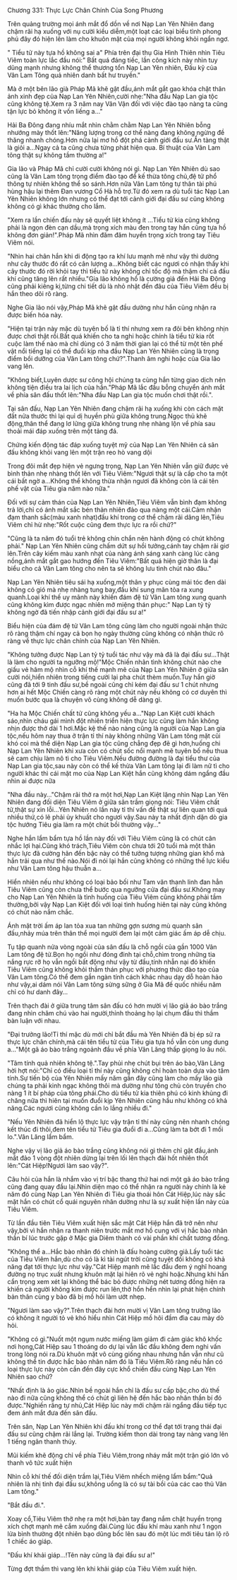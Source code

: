 




Chương 331: Thực Lực Chân Chính Của Song Phương


Trên quảng trường mọi ánh mắt đổ dồn về nơi Nạp Lan Yên Nhiên đang chậm rãi hạ xuống với nụ cười kiều diễm,một loạt các loại biểu tình phong phú đây đó hiện lên làm cho khuôn mặt của mọi người không khỏi ngẩn ngơ.

" Tiểu tử này tựa hồ không sai a" Phía trên đại thụ Gia Hình Thiên nhìn Tiêu Viêm toàn lực lắc đầu nói:" Bất quá đáng tiếc, lần công kích này nhìn tuy dũng mạnh nhưng không thể thương tổn Nạp Lan Yên nhiên, Đấu kỹ của Vân Lam Tông quả nhiên danh bất hư truyền."

Mà ở một bên lão già Pháp Mã khẽ gật đầu,ánh mắt gắt gao khóa chặt thân ảnh xinh đẹp của Nạp Lan Yên Nhiên,cười nhẹ:"Nha đầu Nạp Lan gia tộc cũng không tệ.Xem ra 3 năm nay Vân Vận đối với việc đào tạo nàng ta cũng tận lực bỏ không ít vốn liếng a…"

Hải Ba Đông đang nhíu mắt nhìn chằm chằm Nạp Lan Yên Nhiên bỗng nhướng mày thốt lên:"Năng lượng trong cơ thể nàng đang không ngừng đề thăng nhanh chóng.Hơn nữa lại mơ hồ đột phá cảnh giới đấu sư.Ẩn tàng thật là giỏi a…Ngay cả ta cũng chưa từng phát hiện qua. Bí thuật của Vân Lam tông thật sự không tầm thường a!"

Gia lão và Pháp Mã chỉ cười cười không nói gì. Nạp Lan Yên Nhiên dù sao cũng là Vân Lam tông trọng điểm đào tạo để kế thừa tông chủ,đệ tử phổ thông tự nhiên không thể so sánh.Hơn nữa Vân Lam tông tự thân tài phú hùng hậu lại thêm Đan vương Cổ Hà hỗ trợ.Từ đó xem ra dù tuổi tác Nạp Lan Yên Nhiên không lớn nhưng có thể đạt tới cảnh giới đại đấu sư cũng không không có gì khác thường cho lắm.

"Xem ra lần chiến đấu này sẽ quyết liệt không ít …Tiểu tử kia cũng không phải là ngọn đèn cạn dầu,mà trọng xích màu đen trong tay hắn cũng tựa hồ không đơn giản!".Pháp Mã nhìn đăm đăm huyền trọng xích trong tay Tiêu Viêm nói.

"Nhìn hai chân hắn khi di động tạo ra khí lưu mạnh mẽ như vậy thì dường như cây thước đó rất có cân lượng a…Không biết các ngươi có nhận thấy khi cây thước đó rời khỏi tay thì tiểu tử này không chỉ tốc độ mà thậm chí cả đấu khí cũng tăng lên rất nhiều."Gia lão không hổ là cường giả đến Hải Ba Đông cũng phải kiêng kị,từng chi tiết dù là nhỏ nhặt đến đâu của Tiêu Viêm đều bị hắn theo dõi rõ ràng.

Nghe Gia lão nói vậy,Pháp Mã khẽ gật đầu dường như hắn cũng nhận ra được biến hóa này.

"Hiện tại trận này mặc dù tuyên bố là tỉ thí nhưng xem ra đôi bên không nhịn được chơi thật rồi.Bất quá khiến cho ta nghi hoặc chính là tiểu tử kia rốt cuộc làm thế nào mà chỉ dùng có 3 năm thời gian lại có thể từ một tên phế vật nổi tiếng lại có thể đuổi kịp nha đầu Nạp Lan Yên Nhiên cũng là trọng điểm bồi dưỡng của Vân Lam tông chứ?".Thanh âm nghi hoặc của Gia lão vang lên.

"Không biết,Luyên dược sư công hội chúng ta cùng hắn từng giao dịch nên không tiện điều tra lai lịch của hắn."Pháp Mã lắc đầu bỗng chuyển ánh mắt về phía sân đấu thốt lên:"Nha đầu Nạp Lan gia tộc muốn chơi thật rồi.".

Tại sân đấu, Nạp Lan Yên Nhiên đang chậm rãi hạ xuống khi còn cách mặt đất nửa thước thì lại quỉ dị huyền phù giữa không trung.Ngọc thủ khẽ động,thân thể đang lơ lửng giữa không trung nhẹ nhàng lộn về phía sau thoải mái đáp xuống trên một tảng đá.

Chứng kiến động tác đáp xuống tuyệt mỹ của Nạp Lan Yên Nhiên cả sân đấu không khỏi vang lên một trận reo hò vang dội

Trong đôi mắt đẹp hiện vẻ ngưng trọng, Nạp Lan Yên Nhiên vẫn giữ được vẻ bình thản nhẹ nhàng thốt lên với Tiêu Viêm:"Ngươi thật sự là cấp cho ta một cái bất ngờ a…Không thể không thừa nhận ngươi đã không còn là cái tên phế vật của Tiêu gia năm nào nữa."

Đối với sự cảm thán của Nạp Lan Yên Nhiên,Tiêu Viêm vẫn bình đạm không trả lời,chỉ có ánh mắt sắc bén thản nhiên đảo qua nàng một cái.Cảm nhận đạm thanh sắc(màu xanh nhạt)đấu khí trong cơ thể chậm rãi dâng lên,Tiêu Viêm chỉ hừ nhẹ:"Rốt cuộc cũng đem thực lực ra rồi chứ?"

"Cũng là ta năm đó tuổi trẻ không chín chắn nên hành động có chút không phải." Nạp Lan Yên Nhiên cũng chấm dứt sự hồi tưởng,cánh tay chậm rãi giơ lên.Trên cây kiếm màu xanh nhạt của nàng ánh sáng xanh càng lúc càng nồng,ánh mắt gắt gao hướng đến Tiêu Viêm:"Bất quá hiện giờ thân là đại biểu cho cả Vân Lam tông cho nên ta sẽ không lưu tình chút nào đâu."

Nạp Lan Yên Nhiên tiêu sái hạ xuống,một thân y phục cùng mái tóc đen dài không có gió mà nhẹ nhàng tung bay,đấu khí sung mãn tỏa ra xung quanh.Loại khí thế uy mãnh này khiến đám đệ tử Vân Lam tông xung quanh cũng không kìm được ngạc nhiên mở miệng thán phục:" Nạp Lan tỷ tỷ không ngờ đã tiến nhập cảnh giới đại đấu sư a!"

Biểu hiện của đám đệ tử Vân Lam tông cũng làm cho người ngoài nhận thức rõ ràng thậm chí ngay cả bọn họ ngày thường cũng không có nhận thức rõ ràng về thực lực chân chính của Nạp Lan Yên Nhiên.

"Không tưởng được Nạp Lan tỷ tỷ tuổi tác như vậy mà đã là đại đấu sư…Thật là làm cho người ta ngưỡng mộ!"Mộc Chiến nhãn tình không chút nào che giấu vẻ hâm mộ nhìn cỗ khí thế mạnh mẽ của Nạp Lan Yên Nhiên ở giữa sân cười nói,hiển nhiên trong tiếng cười lại pha chút thèm muốn.Tuy hắn giờ cũng đã tới 9 tinh đấu sư,bề ngoài cũng chỉ kém đại đấu sư 1 chút nhưng hơn ai hết Mộc Chiến càng rõ ràng một chút này nếu không có cơ duyên thì muốn bước qua là chuyện vô cùng không dễ dàng gì.

"Ha ha Mộc Chiến chất tử cũng không yếu a…"Nạp Lan Kiệt cười khách sáo,nhìn cháu gái mình đột nhiên triển hiện thực lực cũng làm hắn không nhịn được thở dài 1 hơi.Mặc kệ thế nào nàng cũng là người của Nạp Lan gia tộc,nếu hôm nay thua ở trận tỉ thí này không những Vân Lam tông mặt cũi khó coi mà thể diện Nạp Lan gia tộc cũng chẳng đẹp đẽ gì hơn,huống chi Nạp Lan Yên Nhiên khi xưa còn có chút sốc nổi mạnh mẽ tuyên bố nếu thua sẽ cam chịu làm nô tì cho Tiêu Viêm.Nếu đường đường là đại tiểu thư của Nạp Lan gia tộc,sau này còn có thể kế thừa Vân Lam tông lại đi làm nữ tì cho người khác thì cái mặt mo của Nạp Lan Kiệt hắn cũng không dám ngẩng đầu nhìn ai được nữa

"Nha đầu này…"Chậm rãi thở ra một hơi,Nạp Lan Kiệt lặng nhìn Nạp Lan Yên Nhiên đang đối diện Tiêu Viêm ở giữa sân trầm giọng nói: Tiêu Viêm chất tử,thật sự xin lỗi…Yên Nhiên nó lần này tỉ thí vấn đề thật sự liên quan tới quá nhiều thứ,có lẽ phải ủy khuất cho ngươi vậy.Sau này ta nhất định dặn dò gia tộc hướng Tiêu gia làm ra một chút bồi thường vậy…"

Nghe hắn lẩm bẩm tựa hồ lần này đối với Tiêu Viêm cũng là có chút cân nhắc lợi hại.Cũng khó trách,Tiêu Viêm còn chưa tới 20 tuổi mà một thân thực lực đã cường hãn đến bậc này có thể tưởng tượng những gian khổ mà hắn trải qua như thế nào.Nói đi nói lại hắn cũng không có những thế lực kiểu như Vân Lam tông hậu thuẫn a…

Hiển nhiên nếu như không có loại bảo bối như Tam văn thanh linh đan hẳn Tiêu Viêm cũng còn chưa thể bước qua ngưỡng cửa đại đấu sư.Không may cho Nạp Lan Yên Nhiên là tình huống của Tiêu Viêm cũng không phải tầm thường,bởi vậy Nạp Lan Kiệt đối với loại tình huống hiên tại này cũng không có chút nào nắm chắc.

Ánh mặt trời ấm áp lan tỏa xua tan những gợn sương mù quanh sân đấu,nhảy múa trên thân thể mọi người đem lại một cảm giác ấm áp dễ chịu.

Tụ tập quanh nửa vòng ngoài của sân đấu là chỗ ngồi của gần 1000 Vân Lam tông đệ tử.Bọn họ ngồi như đóng đinh tại chỗ,chìm trong những tia nắng rực rỡ họ vẫn ngồi bất động như vậy từ đầu,tính nhẫn nại đó khiến Tiêu Viêm cũng không khỏi thầm thán phục với phương thức đào tạo của Vân Lam tông.Có thể đem gần ngàn tính cách khác nhau dạy dỗ hoàn hảo như vậy,ai dám nói Vân Lam tông sừng sững ở Gia Mã đế quốc nhiều năm chỉ có hư danh đây…

Trên thạch đài ở giữa trung tâm sân đấu có hơn mười vị lão giả áo bào trắng đang nhìn chăm chú vào hai người,thỉnh thoảng họ lại chụm đầu thì thầm bàn luận với nhau.

"Đại trưởng lão!Tỉ thí mặc dù mới chỉ bắt đầu mà Yên Nhiên đã bị ép sử ra thực lực chân chính,mà cái tên tiểu tử của Tiêu gia tựa hồ vẫn còn ung dung a…"Một gã áo bào trắng ngoảnh đầu về phía Vân Lăng thấp giọng lo âu nói.

"Tâm tính quả nhiên không tệ.".Tay phủi nhẹ chút bụi trên áo bào,Vân Lăng hời hợt nói:"Chỉ có điều loại tỉ thí này cũng không chỉ hoàn toàn dựa vào tâm tính.Sự tiến bộ của Yên Nhiên mấy năm gần đây cũng làm cho mấy lão già chúng ta phải kinh ngạc không thôi mà dường như tông chủ còn truyền cho nàng 1 ít bí pháp của tông phái.Cho dù tiểu tử kia thiên phú có kinh khủng đi chăng nữa thì hiên tại muốn đuổi kịp Yên Nhiên cũng hầu như không có khả năng.Các ngươi cũng không cần lo lắng nhiều đi."

"Nếu Yên Nhiên đã hiển lộ thực lực vậy trận tỉ thí này cũng nên nhanh chóng kết thúc đi thôi,đem tên tiểu tử Tiêu gia đuổi đi a…Cũng làm ta bớt đi 1 mối lo.".Vân Lăng lẩm bẩm.

Nghe vậy vị lão giả áo bào trắng cũng không nói gì thêm chỉ gật đầu,ánh mắt đảo 1 vòng đột nhiên dừng lại trên lối lên thạch đài hốt nhiên thốt lên:"Cát Hiệp!Ngươi làm sao vậy?".

Câu hỏi của hắn là nhắm vào vị trí bậc thang thứ hai nơi một gã áo bào trắng cũng đang quay đầu lại.Nhìn diện mạo có thể nhận ra người này chính là kẻ năm đó cùng Nạp Lan Yên Nhiên đi Tiêu gia thoái hôn Cát Hiệp,lúc này sắc mặt hắn có chút cổ quái nguyên nhân dường như là sự xuất hiện lần này của Tiêu Viêm.

Từ lần đầu tiên Tiêu Viêm xuất hiện sắc mặt Cát Hiệp hắn đã trở nên như vậy,bởi vì hắn nhận ra thanh niên trước mắt mơ hồ cung với vị hắc bào nhân thần bí lúc trước gặp ở Mặc gia Diêm thành có vài phần khí chất tương đồng.

"Không thể a…Hắc bào nhân đó chính là đấu hoàng cường giả.Lấy tuổi tác của Tiêu Viêm hắn,dù cho có là kì tài ngút trời cũng tuyệt đối không có khả năng đạt tới thực lực như vậy."Cát Hiệp mạnh mẽ lắc đầu đem ý nghĩ hoang đường nọ trục xuất nhưng khuôn mặt lại hiên rõ vẻ nghi hoặc.Nhưng khi hắn cẩn trọng xem xét lại không thể bác bỏ được những nét tương đồng hiện ra khiến cả người không kìm được run lên,thở hổn hển nhìn lại phát hiện chính bản thân cùng y bào đã bị mồ hôi làm ướt nhẹp.

"Ngươi làm sao vậy?".Trên thạch đài hơn mười vị Vân Lam tông trưởng lão có không ít người tỏ vẻ khó hiểu nhìn Cát Hiệp mồ hôi đầm đìa cau mày dò hỏi.

"Không có gì."Nuốt một ngụm nước miếng làm giảm đi cảm giác khô khốc nơi họng,Cát Hiệp sau 1 thoáng do dự lại vẫn lắc đầu không đem nghi vấn trong lòng nói ra.Dù khuôn mặt vô cùng giống nhau nhưng hắn vẫn như cũ không thể tin được hắc bào nhân năm đó là Tiêu Viêm.Rõ ràng nếu hắn có loại thực lực này còn cần đến đây cực khổ chiến đấu cùng Nạp Lan Yên Nhiên sao chứ?

"Nhất định là ảo giác.Nhìn bề ngoài hắn chỉ là đấu sư cấp bậc,cho dù thế nào đi nữa cũng không thể có chút gì liên hệ đến hắc bào nhân thần bí đó được."Nghiến răng tự nhủ,Cát Hiệp lúc này mới chậm rãi ngẩng đầu tiếp tục đem ánh mắt đưa đến sân đấu.

Trên sân, Nạp Lan Yên Nhiên khi đấu khí trong cơ thể đạt tới trạng thái đại đấu sư cũng chậm rãi lắng lại. Trường kiếm thon dài trong tay nàng vang lên 1 tiếng ngân thanh thúy.

Mũi kiếm khẽ động chỉ về phía Tiêu Viêm,trong nháy mắt một trận gió lớn vô thanh vô tức xuất hiện

Nhìn cỗ khí thế đối diện trầm lại,Tiêu Viêm nhếch miệng lẩm bẩm:"Quả nhiên là nhị tinh đại đấu sư,không uổng là có sự tài bồi của các cao thủ Vân Lam tông."

"Bắt đầu đi.".

Xoay cổ,Tiêu Viêm thở nhẹ ra một hơi,bàn tay đang nắm chặt huyền trọng xích chợt mạnh mẽ cắm xuống đài.Cùng lúc đấu khí màu xanh như 1 ngọn lửa bình thường đột nhiên bạo dũng bốc lên sau đó một lúc mới tiêu tán lộ rõ 1 chiếc áo giáp.

"Đấu khí khải giáp…!Tên này cũng là đại đấu sư a!"

Từng đợt thầm thì vang lên khi khải giáp của Tiêu Viêm xuất hiện.




